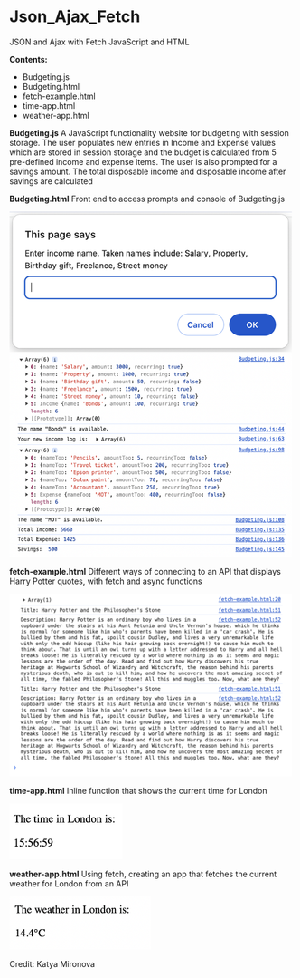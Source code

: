 # Json_Ajax_Fetch
JSON and Ajax with Fetch
JavaScript and HTML

**Contents:**
- Budgeting.js
- Budgeting.html
- fetch-example.html
- time-app.html
- weather-app.html

**Budgeting.js**
A JavaScript functionality website for budgeting with session storage. 
The user populates new entries in Income and Expense values which are stored in session storage and the budget is calculated from 5 pre-defined income and expense items. The user is also prompted for a savings amount. The total disposable income and disposable income after savings are calculated

**Budgeting.html**
Front end to access prompts and console of Budgeting.js

<img src="https://github.com/KatyaMB/Json_Ajax_Fetch/blob/main/Budgeting_01.png" width="500">

<img src="https://github.com/KatyaMB/Json_Ajax_Fetch/blob/main/Budgeting_02.png" width="500">

**fetch-example.html**
Different ways of connecting to an API that displays Harry Potter quotes, with fetch and async functions

<img src="https://github.com/KatyaMB/Json_Ajax_Fetch/blob/main/Fetch.png" width="500">


**time-app.html**
Inline function that shows the current time for London

<img src="https://github.com/KatyaMB/Json_Ajax_Fetch/blob/main/Time.png" width="200">


**weather-app.html**
Using fetch, creating an app that fetches the current weather for London from an API

<img src="https://github.com/KatyaMB/Json_Ajax_Fetch/blob/main/Weather.png" width="250">



Credit: Katya Mironova
